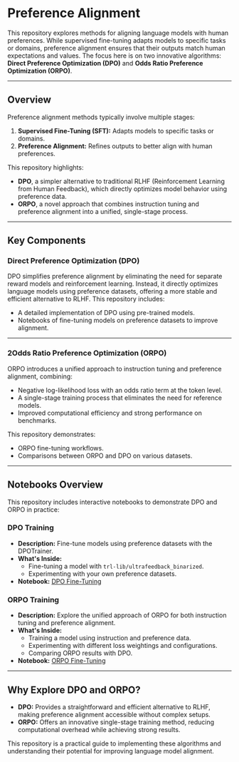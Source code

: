 # Preference Alignment

This repository explores methods for aligning language models with human preferences. While supervised fine-tuning adapts models to specific tasks or domains, preference alignment ensures that their outputs match human expectations and values. The focus here is on two innovative algorithms: **Direct Preference Optimization (DPO)** and **Odds Ratio Preference Optimization (ORPO)**.

---

## Overview

Preference alignment methods typically involve multiple stages:
1. **Supervised Fine-Tuning (SFT):** Adapts models to specific tasks or domains.
2. **Preference Alignment:** Refines outputs to better align with human preferences.

This repository highlights:
- **DPO**, a simpler alternative to traditional RLHF (Reinforcement Learning from Human Feedback), which directly optimizes model behavior using preference data.
- **ORPO**, a novel approach that combines instruction tuning and preference alignment into a unified, single-stage process.

---

## Key Components

### Direct Preference Optimization (DPO)
DPO simplifies preference alignment by eliminating the need for separate reward models and reinforcement learning. Instead, it directly optimizes language models using preference datasets, offering a more stable and efficient alternative to RLHF. This repository includes:
- A detailed implementation of DPO using pre-trained models.
- Notebooks of fine-tuning models on preference datasets to improve alignment.

---

### 2Odds Ratio Preference Optimization (ORPO)
ORPO introduces a unified approach to instruction tuning and preference alignment, combining:
- Negative log-likelihood loss with an odds ratio term at the token level.
- A single-stage training process that eliminates the need for reference models.
- Improved computational efficiency and strong performance on benchmarks.

This repository demonstrates:
- ORPO fine-tuning workflows.
- Comparisons between ORPO and DPO on various datasets.

---

## Notebooks Overview

This repository includes interactive notebooks to demonstrate DPO and ORPO in practice:

### DPO Training
- **Description:** Fine-tune models using preference datasets with the DPOTrainer.
- **What's Inside:**
  - Fine-tuning a model with `trl-lib/ultrafeedback_binarized`.
  - Experimenting with your own preference datasets.
- **Notebook:** [DPO Fine-Tuning](./notebooks/dpo_finetuning.ipynb)

### ORPO Training
- **Description:** Explore the unified approach of ORPO for both instruction tuning and preference alignment.
- **What's Inside:**
  - Training a model using instruction and preference data.
  - Experimenting with different loss weightings and configurations.
  - Comparing ORPO results with DPO.
- **Notebook:** [ORPO Fine-Tuning](./notebooks/orpo_finetuning.ipynb)

---

## Why Explore DPO and ORPO?

- **DPO:** Provides a straightforward and efficient alternative to RLHF, making preference alignment accessible without complex setups.
- **ORPO:** Offers an innovative single-stage training method, reducing computational overhead while achieving strong results.

This repository is a practical guide to implementing these algorithms and understanding their potential for improving language model alignment.


